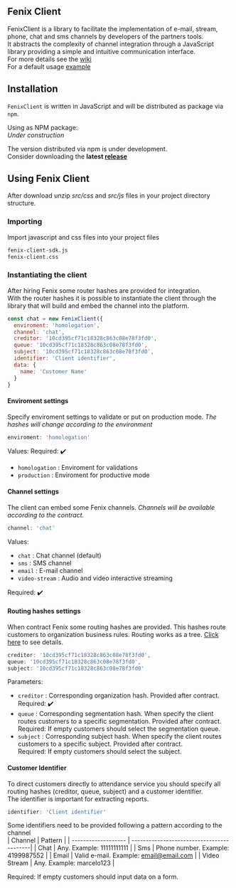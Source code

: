 ## Fenix Client
FenixClient is a library to facilitate the implementation of e-mail, stream, phone, chat and sms channels by developers of the partners tools. <br>
It abstracts the complexity of channel integration through a JavaScript library providing a simple and intuitive communication interface. <br>
For more details see the [wiki](link_wiki) <br>
For a default usage [example](https://github.com/gruposervices/fenix-client-sdk-tmp/blob/master/examples/default/index.js)

## Installation
`FenixClient` is written in JavaScript and will be distributed as package via `npm`.

Using as NPM package:
<br>
*Under construction* <br>

The version distributed via npm is under development. <br>
Consider downloading the **latest [release](https://github.com/gruposervices/fenix-client-sdk-tmp/releases)**


## Using Fenix Client
After download unzip *src/css* and *src/js* files in your project directory structure.<br>

### Importing
Import javascript and css files into your project files
```html
fenix-client-sdk.js
fenix-client.css
```

### Instantiating the client
After hiring Fenix some router hashes are provided for integration. <br>
With the router hashes it is possible to instantiate the client through the library that will build and embed the channel into the platform.

```javascript
const chat = new FenixClient({
  enviroment: 'homologation',
  channel: 'chat',
  creditor: '10cd395cf71c18328c863c08e78f3fd0',
  queue: '10cd395cf71c18328c863c08e78f3fd0',
  subject: '10cd395cf71c18328c863c08e78f3fd0',
  identifier: 'Client identifier',
  data: {
    name: 'Customer Name'    
  }
}
```

#### Enviroment settings
Specify enviroment settings to validate or put on production mode. *The hashes will change according to the environment*

```javascript
enviroment: 'homologation'
```
Values:
Required: :heavy_check_mark:
* `homologation` : Enviroment for validations
* `production` : Enviroment for productive mode

#### Channel settings
The client can embed some Fenix channels. *Channels will be available according to the contract.*
```javascript
channel: 'chat'
```
Values:
* `chat` : Chat channel (default)
* `sms` : SMS channel
* `email` : E-mail channel
* `video-stream` : Audio and video interactive streaming

Required: :heavy_check_mark:

#### Routing hashes settings
When contract Fenix some routing hashes are provided. This hashes route customers to organization business rules.
Routing works as a tree. [Click here](wiki_details_of_creditor_queue_subject) to see details.

```javascript
creditor: '10cd395cf71c18328c863c08e78f3fd0',
queue: '10cd395cf71c18328c863c08e78f3fd0',
subject: '10cd395cf71c18328c863c08e78f3fd0'
```
Parameters: <br>
* `creditor` : Corresponding organization hash. Provided after contract. <br>Required: :heavy_check_mark:
* `queue` : Corresponding segmentation hash. When specify the client routes customers to a specific segmentation. Provided after contract. <br> Required: If empty customers should select the segmentation queue.
* `subject` : Corresponding subject hash. When specify the client routes customers to a specific subject. Provided after contract. <br> Required: If empty customers should select the subject.

#### Customer Identifier
To direct customers directly to attendance service you should specify all routing hashes (creditor, queue, subject) and a customer identifier.<br>
The identifier is important for extracting reports.<br>
```javascript
identifier: 'Client identifier'
```
Some identifiers need to be provided following a pattern according to the channel<br>
| Channel             |  Pattern                                  |
| ------------------- | ------------------------------------------|
|  Chat               |  Any. Example: 11111111111                |
|  Sms                |  Phone number. Example: 4199987552        |
|  Email              |  Valid e-mail. Example: email@email.com   |
|  Video Stream       |  Any. Example: marcelo123                 |

Required: If empty customers should input data on a form.
